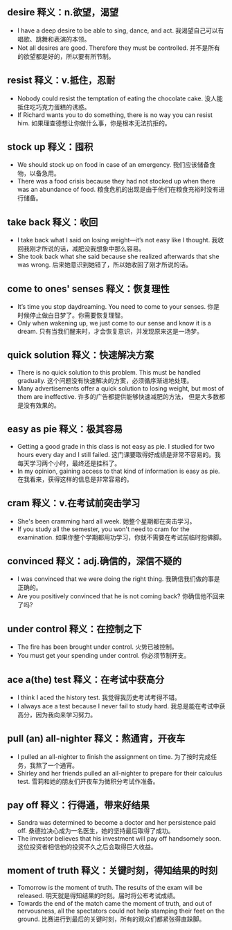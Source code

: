 ## desire 释义：n.欲望，渴望
* I have a deep desire to be able to sing, dance, and act. 我渴望自己可以有唱歌、跳舞和表演的本领。
* Not all desires are good. Therefore they must be controlled. 并不是所有的欲望都是好的，所以要有所节制。

## resist 释义：v.抵住，忍耐
* Nobody could resist the temptation of eating the chocolate cake. 没人能抵住吃巧克力蛋糕的诱惑。
* If Richard wants you to do something, there is no way you can resist him. 如果理查德想让你做什么事，你是根本无法抗拒的。

## stock up 释义：囤积
* We should stock up on food in case of an emergency. 我们应该储备食物，以备急用。
* There was a food crisis because they had not stocked up when there was an abundance of food. 粮食危机的出现是由于他们在粮食充裕时没有进行储备。

## take back 释义：收回
* I take back what I said on losing weight—it’s not easy like I thought. 我收回我刚才所说的话，减肥没我想象中那么容易。
* She took back what she said because she realized afterwards that she was wrong. 后来她意识到她错了，所以她收回了刚才所说的话。

## come to ones' senses  释义：恢复理性
* It’s time you stop daydreaming. You need to come to your senses. 你是时候停止做白日梦了。你需要恢复理智。
* Only when wakening up, we just come to our sense and know it is a dream. 只有当我们醒来时，才会恢复意识，并发现原来这是一场梦。

## quick solution 释义：快速解决方案
* There is no quick solution to this problem. This must be handled gradually. 这个问题没有快速解决的方案，必须循序渐进地处理。
* Many advertisements offer a quick solution to losing weight, but most of them are ineffective. 许多的广告都提供能够快速减肥的方法， 但是大多数都是没有效果的。

## easy as pie 释义：极其容易
* Getting a good grade in this class is not easy as pie. I studied for two hours every day and I still failed. 这门课要取得好成绩是非常不容易的。我每天学习两个小时，最终还是挂科了。
* In my opinion, gaining access to that kind of information is easy as pie. 在我看来，获得这样的信息是非常容易的。

## cram 释义：v.在考试前突击学习
* She's been cramming hard all week. 她整个星期都在突击学习。
* If you study all the semester, you won't need to cram for the examination. 如果你整个学期都用功学习，你就不需要在考试前临时抱佛脚。

## convinced 释义：adj.确信的，深信不疑的
* I was convinced that we were doing the right thing. 我确信我们做的事是正确的。
* Are you positively convinced that he is not coming back? 你确信他不回来了吗?

## under control 释义：在控制之下
* The fire has been brought under control. 火势已被控制。
* You must get your spending under control. 你必须节制开支。

## ace a(the) test  释义：在考试中获高分
* I think I aced the history test. 我觉得我历史考试考得不错。
* I always ace a test because I never fail to study hard. 我总是能在考试中获高分，因为我向来学习努力。

## pull (an) all-nighter 释义：熬通宵，开夜车
* I pulled an all-nighter to finish the assignment on time. 为了按时完成任务，我熬了一个通宵。
* Shirley and her friends pulled an all-nighter to prepare for their calculus test. 雪莉和她的朋友们开夜车为微积分考试作准备。

## pay off 释义：行得通，带来好结果
* Sandra was determined to become a doctor and her persistence paid off. 桑德拉决心成为一名医生，她的坚持最后取得了成功。
* The investor believes that his investment will pay off handsomely soon. 这位投资者相信他的投资不久之后会取得巨大收益。

## moment of truth  释义：关键时刻，得知结果的时刻
* Tomorrow is the moment of truth. The results of the exam will be released. 明天就是得知结果的时刻。届时将公布考试成绩。
* Towards the end of the match came the moment of truth, and out of nervousness, all the spectators could not help stamping their feet on the ground. 比赛进行到最后的关键时刻，所有的观众们都紧张得直跺脚。
